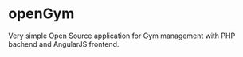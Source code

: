 # openGym
Very simple Open Source application for Gym management  with PHP bachend and AngularJS frontend.
